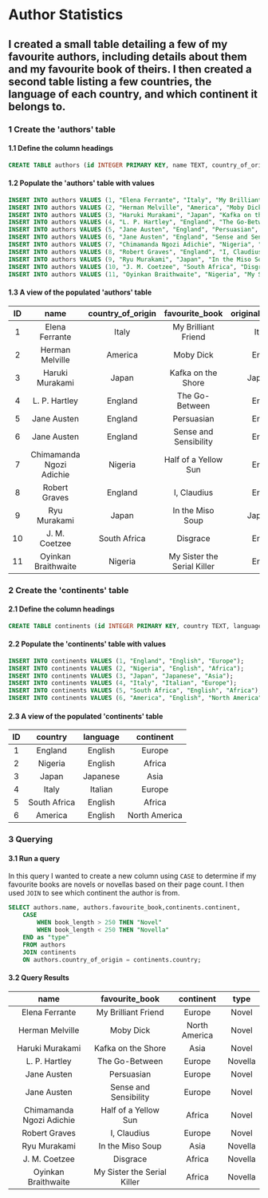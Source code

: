 # Author Statistics
## I created a small table detailing a few of my favourite authors, including details about them and my favourite book of theirs. I then created a second table listing a few countries, the language of each country, and which continent it belongs to. 

### 1 Create the 'authors' table 
#### 1.1 Define the column headings
```sql
CREATE TABLE authors (id INTEGER PRIMARY KEY, name TEXT, country_of_origin TEXT, favourite_book TEXT, original_language TEXT, book_length INTEGER);
```
#### 1.2 Populate the 'authors' table with values
```sql
INSERT INTO authors VALUES (1, "Elena Ferrante", "Italy", "My Brilliant Friend","Italian", 311);
INSERT INTO authors VALUES (2, "Herman Melville", "America", "Moby Dick", "English", 427);
INSERT INTO authors VALUES (3, "Haruki Murakami", "Japan", "Kafka on the Shore", "Japanese", 448);
INSERT INTO authors VALUES (4, "L. P. Hartley", "England", "The Go-Between", "English", 237);
INSERT INTO authors VALUES (5, "Jane Austen", "England", "Persuasian", "English", 272);
INSERT INTO authors VALUES (6, "Jane Austen", "England", "Sense and Sensibility","English", 360);
INSERT INTO authors VALUES (7, "Chimamanda Ngozi Adichie", "Nigeria", "Half of a Yellow Sun", "English", 448);
INSERT INTO authors VALUES (8, "Robert Graves", "England", "I, Claudius", "English", 416);
INSERT INTO authors VALUES (9, "Ryu Murakami", "Japan", "In the Miso Soup", "Japanese", 217);
INSERT INTO authors VALUES (10, "J. M. Coetzee", "South Africa", "Disgrace", "English", 220);
INSERT INTO authors VALUES (11, "Oyinkan Braithwaite", "Nigeria", "My Sister the Serial Killer", "English", 226);
```
#### 1.3 A view of the populated 'authors' table
| ID    | name          | country_of_origin| favourite_book | original_language | book_length |
| :------:|:-------------:| :-----:|:-------------:|:-------------:|:-------------:|
|1| Elena Ferrante| Italy| My Brilliant Friend|Italian| 311|
|2| Herman Melville|America|Moby Dick|English|427|
|3| Haruki Murakami|Japan|Kafka on the Shore|Japanese|448|
|4| L. P. Hartley|England|The Go-Between|English|237|
|5| Jane Austen|England|Persuasian|English| 272|
|6| Jane Austen|England|Sense and Sensibility|English|360|
|7| Chimamanda Ngozi Adichie|Nigeria|Half of a Yellow Sun|English|448|
|8| Robert Graves|England|I, Claudius|English|416|
|9| Ryu Murakami|Japan|In the Miso Soup|Japanese|217|
|10| J. M. Coetzee|South Africa|Disgrace|English|220|
|11| Oyinkan Braithwaite|Nigeria|My Sister the Serial Killer|English|226|

### 2 Create the 'continents' table 
#### 2.1 Define the column headings
```sql
CREATE TABLE continents (id INTEGER PRIMARY KEY, country TEXT, language TEXT, continent TEXT);
```
#### 2.2 Populate the 'continents' table with values
```sql
INSERT INTO continents VALUES (1, "England", "English", "Europe");
INSERT INTO continents VALUES (2, "Nigeria", "English", "Africa");
INSERT INTO continents VALUES (3, "Japan", "Japanese", "Asia");
INSERT INTO continents VALUES (4, "Italy", "Italian", "Europe");
INSERT INTO continents VALUES (5, "South Africa", "English", "Africa");
INSERT INTO continents VALUES (6, "America", "English", "North America");
```
#### 2.3 A view of the populated 'continents' table
ID|country|language|continent
:---:|:---:|:---:|:---:
1|England|English|Europe
2|Nigeria|English|Africa
3|Japan|Japanese|Asia
4|Italy|Italian|Europe
5|South Africa|English|Africa
6|America|English|North America

### 3 Querying 

#### 3.1 Run a query 
In this query I wanted to create a new column using `CASE` to determine if my favourite books are novels or novellas based on their page count. I then used `JOIN` to see which continent the author is from. 

```sql
SELECT authors.name, authors.favourite_book,continents.continent,
    CASE
        WHEN book_length > 250 THEN "Novel"
        WHEN book_length < 250 THEN "Novella"
    END as "type"
    FROM authors
    JOIN continents
    ON authors.country_of_origin = continents.country;
```
#### 3.2 Query Results
name	|favourite_book|	continent	|type
:---:|:---:|:---:|:---:
Elena Ferrante	|My Brilliant Friend	|Europe|	Novel
Herman Melville|	Moby Dick|	North America|	Novel
Haruki Murakami|	Kafka on the Shore	|Asia|Novel
L. P. Hartley	|The Go-Between|	Europe	|Novella
Jane Austen|	Persuasian	|Europe|	Novel
Jane Austen	|Sense and Sensibility	|Europe|	Novel
Chimamanda Ngozi Adichie|	Half of a Yellow Sun|	Africa|	Novel
Robert Graves|	I, Claudius	|Europe	|Novel
Ryu Murakami|	In the Miso Soup	|Asia	|Novella
J. M. Coetzee	|Disgrace|	Africa	|Novella
Oyinkan Braithwaite	|My Sister the Serial Killer	|Africa	|Novella
